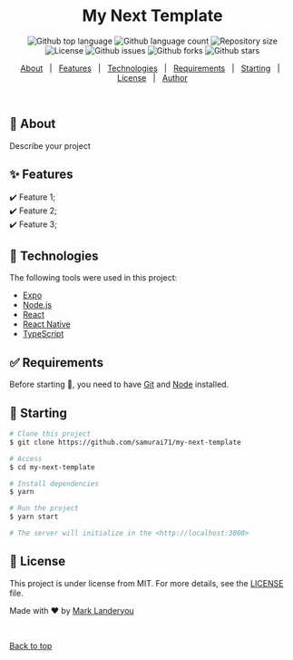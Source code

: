<h1 align="center">My Next Template</h1>

<p align="center">
  <img alt="Github top language" src="https://img.shields.io/github/languages/top/samurai71/my-next-template?color=56BEB8">

  <img alt="Github language count" src="https://img.shields.io/github/languages/count/samurai71/my-next-template?color=56BEB8">

  <img alt="Repository size" src="https://img.shields.io/github/repo-size/samurai71/my-next-template?color=56BEB8">

  <img alt="License" src="https://img.shields.io/github/license/samurai71/my-next-template?color=56BEB8">

  <img alt="Github issues" src="https://img.shields.io/github/issues/samurai71/my-next-template?color=56BEB8" />

  <img alt="Github forks" src="https://img.shields.io/github/forks/samurai71/my-next-template?color=56BEB8" />

  <img alt="Github stars" src="https://img.shields.io/github/stars/samurai71/my-next-template?color=56BEB8" />
</p>

<!-- Status -->

<!-- <h4 align="center"> 
	🚧  My Next Template 🚀 Under construction...  🚧
</h4> 

<hr> -->

<p align="center">
  <a href="#dart-about">About</a> &#xa0; | &#xa0; 
  <a href="#sparkles-features">Features</a> &#xa0; | &#xa0;
  <a href="#rocket-technologies">Technologies</a> &#xa0; | &#xa0;
  <a href="#white_check_mark-requirements">Requirements</a> &#xa0; | &#xa0;
  <a href="#checkered_flag-starting">Starting</a> &#xa0; | &#xa0;
  <a href="#memo-license">License</a> &#xa0; | &#xa0;
  <a href="https://github.com/samurai71" target="_blank">Author</a>
</p>

<br>

## :dart: About ##

Describe your project

## :sparkles: Features ##

:heavy_check_mark: Feature 1;\
:heavy_check_mark: Feature 2;\
:heavy_check_mark: Feature 3;

## :rocket: Technologies ##

The following tools were used in this project:

- [Expo](https://expo.io/)
- [Node.js](https://nodejs.org/en/)
- [React](https://pt-br.reactjs.org/)
- [React Native](https://reactnative.dev/)
- [TypeScript](https://www.typescriptlang.org/)

## :white_check_mark: Requirements ##

Before starting :checkered_flag:, you need to have [Git](https://git-scm.com) and [Node](https://nodejs.org/en/) installed.

## :checkered_flag: Starting ##

```bash
# Clone this project
$ git clone https://github.com/samurai71/my-next-template

# Access
$ cd my-next-template

# Install dependencies
$ yarn

# Run the project
$ yarn start

# The server will initialize in the <http://localhost:3000>
```

## :memo: License ##

This project is under license from MIT. For more details, see the [LICENSE](LICENSE.md) file.


Made with :heart: by <a href="https://github.com/samurai71" target="_blank">Mark Landeryou</a>

&#xa0;

<a href="#top">Back to top</a>
